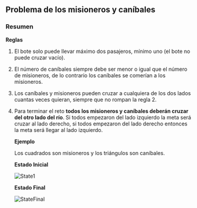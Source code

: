 ## **Problema de los misioneros y caníbales**

### **Resumen**

**Reglas**

1. El bote solo puede llevar máximo dos pasajeros, mínimo uno (el bote no puede cruzar vacío).
2. El número de caníbales siempre debe ser menor o igual que el número de misioneros, de lo contrario los caníbales se comerían a los misioneros.
3. Los caníbales y misioneros pueden cruzar a cualquiera de los dos lados cuantas veces quieran, siempre que no rompan la regla 2.
4. Para terminar el reto **todos los misioneros y caníbales deberán cruzar del otro lado del río**. Si todos empezaron del lado izquierdo la meta será cruzar al lado derecho, si todos empezaron del lado derecho entonces la meta será llegar al lado izquierdo.

    **Ejemplo**

    Los cuadrados son misioneros y los triángulos son caníbales.

    **Estado Inicial**

    ![State1](https://user-images.githubusercontent.com/115047831/214737743-a9cd1873-dcc1-45f4-a111-568d123fd860.png)

    **Estado Final**

    ![StateFinal](https://user-images.githubusercontent.com/115047831/214738650-7e974964-fd29-4b4a-a7cd-756e45e7383a.png)
